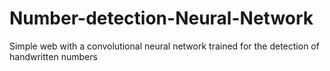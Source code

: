 # Number-detection-Neural-Network
Simple web with a convolutional neural network trained for the detection of handwritten numbers
